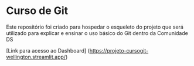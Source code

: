 # Curso de Git
Este repositório foi criado para hospedar o esqueleto do projeto que será utilizado para explicar e ensinar o uso básico do Git dentro da Comunidade DS

[Link para acesso ao Dashboard] (https://projeto-cursogit-wellington.streamlit.app/)